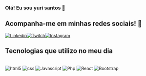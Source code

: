 ### Olá! Eu sou yuri santos 👾
## Acompanha-me em minhas redes sociais! 🔻
[![Linkedin](https://img.shields.io/badge/LinkedIn-0077B5?style=for-the-badge&logo=linkedin&logoColor=white)](https://www.linkedin.com/in/yuri-santos-a89613257/)[![Twitch](https://img.shields.io/badge/Twitch-9146FF?style=for-the-badge&logo=twitch&logoColor=white)]([https://](https://www.twitch.tv/yuri_sntos))[![Instagram](https://img.shields.io/badge/Instagram-E4405F?style=for-the-badge&logo=instagram&logoColor=white)](https://www.instagram.com/yur_sntos/)


## Tecnologias que utilizo no meu dia 
<div style="display: inline_block"></br>

<img align="center" alt="html5" src="https://img.shields.io/badge/HTML5-E34F26?style=for-the-badge&logo=html5&logoColor=white">

<img align="center" alt="css" src="https://img.shields.io/badge/CSS3-1572B6?style=for-the-badge&logo=css3&logoColor=white">

<img align="center" alt="Javascript" src="https://img.shields.io/badge/JavaScript-F7DF1E?style=for-the-badge&logo=javascript&logoColor=black">

<img align="center" alt="Php" src="https://img.shields.io/badge/PHP-777BB4?style=for-the-badge&logo=php&logoColor=white">

<img align="center" alt="React" src="https://img.shields.io/badge/React-20232A?style=for-the-badge&logo=react&logoColor=61DAFB">

<img align="center" alt="Bootstrap" src="https://img.shields.io/badge/Bootstrap-563D7C?style=for-the-badge&logo=bootstrap&logoColor=white">


  </div

